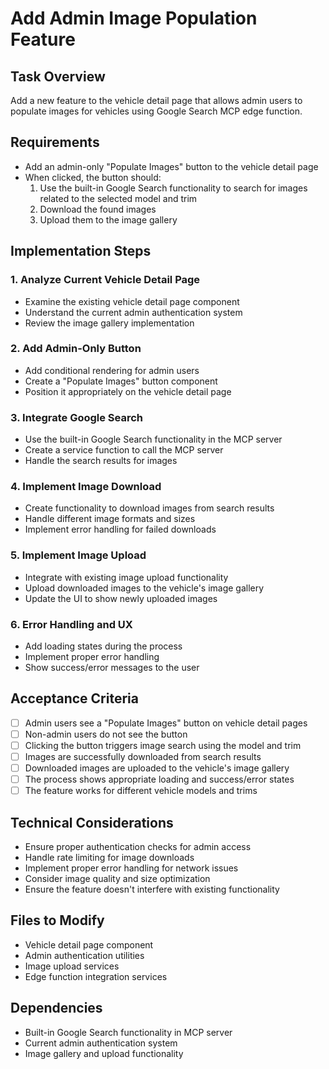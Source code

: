 # Add Admin Image Population Feature

## Task Overview
Add a new feature to the vehicle detail page that allows admin users to populate images for vehicles using Google Search MCP edge function.

## Requirements
- Add an admin-only "Populate Images" button to the vehicle detail page
- When clicked, the button should:
  1. Use the built-in Google Search functionality to search for images related to the selected model and trim
  2. Download the found images
  3. Upload them to the image gallery

## Implementation Steps

### 1. Analyze Current Vehicle Detail Page
- Examine the existing vehicle detail page component
- Understand the current admin authentication system
- Review the image gallery implementation

### 2. Add Admin-Only Button
- Add conditional rendering for admin users
- Create a "Populate Images" button component
- Position it appropriately on the vehicle detail page

### 3. Integrate Google Search
- Use the built-in Google Search functionality in the MCP server
- Create a service function to call the MCP server
- Handle the search results for images

### 4. Implement Image Download
- Create functionality to download images from search results
- Handle different image formats and sizes
- Implement error handling for failed downloads

### 5. Implement Image Upload
- Integrate with existing image upload functionality
- Upload downloaded images to the vehicle's image gallery
- Update the UI to show newly uploaded images

### 6. Error Handling and UX
- Add loading states during the process
- Implement proper error handling
- Show success/error messages to the user

## Acceptance Criteria
- [ ] Admin users see a "Populate Images" button on vehicle detail pages
- [ ] Non-admin users do not see the button
- [ ] Clicking the button triggers image search using the model and trim
- [ ] Images are successfully downloaded from search results
- [ ] Downloaded images are uploaded to the vehicle's image gallery
- [ ] The process shows appropriate loading and success/error states
- [ ] The feature works for different vehicle models and trims

## Technical Considerations
- Ensure proper authentication checks for admin access
- Handle rate limiting for image downloads
- Implement proper error handling for network issues
- Consider image quality and size optimization
- Ensure the feature doesn't interfere with existing functionality

## Files to Modify
- Vehicle detail page component
- Admin authentication utilities
- Image upload services
- Edge function integration services

## Dependencies
- Built-in Google Search functionality in MCP server
- Current admin authentication system
- Image gallery and upload functionality
